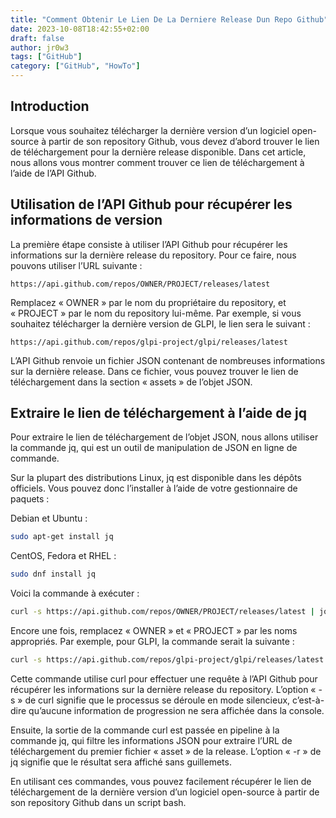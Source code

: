 ```yaml
---
title: "Comment Obtenir Le Lien De La Derniere Release Dun Repo Github"
date: 2023-10-08T18:42:55+02:00
draft: false
author: jr0w3
tags: ["GitHub"]
category: ["GitHub", "HowTo"]
---
```


## Introduction

Lorsque vous souhaitez télécharger la dernière version d’un logiciel open-source à partir de son repository Github, vous devez d’abord trouver le lien de téléchargement pour la dernière release disponible. Dans cet article, nous allons vous montrer comment trouver ce lien de téléchargement à l’aide de l’API Github.

## Utilisation de l’API Github pour récupérer les informations de version

La première étape consiste à utiliser l’API Github pour récupérer les informations sur la dernière release du repository. Pour ce faire, nous pouvons utiliser l’URL suivante :

`https://api.github.com/repos/OWNER/PROJECT/releases/latest`

Remplacez « OWNER » par le nom du propriétaire du repository, et « PROJECT » par le nom du repository lui-même. Par exemple, si vous souhaitez télécharger la dernière version de GLPI, le lien sera le suivant :

`https://api.github.com/repos/glpi-project/glpi/releases/latest`

L’API Github renvoie un fichier JSON contenant de nombreuses informations sur la dernière release. Dans ce fichier, vous pouvez trouver le lien de téléchargement dans la section « assets » de l’objet JSON.

## Extraire le lien de téléchargement à l’aide de jq

Pour extraire le lien de téléchargement de l’objet JSON, nous allons utiliser la commande jq, qui est un outil de manipulation de JSON en ligne de commande.

Sur la plupart des distributions Linux, jq est disponible dans les dépôts officiels. Vous pouvez donc l’installer à l’aide de votre gestionnaire de paquets :

Debian et Ubuntu :

```bash
sudo apt-get install jq
```

CentOS, Fedora et RHEL :

```bash
sudo dnf install jq
```

Voici la commande à exécuter :

```bash
curl -s https://api.github.com/repos/OWNER/PROJECT/releases/latest | jq -r '.assets[0].browser_download_url'
```

Encore une fois, remplacez « OWNER » et « PROJECT » par les noms appropriés. Par exemple, pour GLPI, la commande serait la suivante :

```bash
curl -s https://api.github.com/repos/glpi-project/glpi/releases/latest | jq -r '.assets[0].browser_download_url'
```

Cette commande utilise curl pour effectuer une requête à l’API Github pour récupérer les informations sur la dernière release du repository. L’option « -s » de curl signifie que le processus se déroule en mode silencieux, c’est-à-dire qu’aucune information de progression ne sera affichée dans la console.

Ensuite, la sortie de la commande curl est passée en pipeline à la commande jq, qui filtre les informations JSON pour extraire l’URL de téléchargement du premier fichier « asset » de la release. L’option « -r » de jq signifie que le résultat sera affiché sans guillemets.

En utilisant ces commandes, vous pouvez facilement récupérer le lien de téléchargement de la dernière version d’un logiciel open-source à partir de son repository Github dans un script bash.
